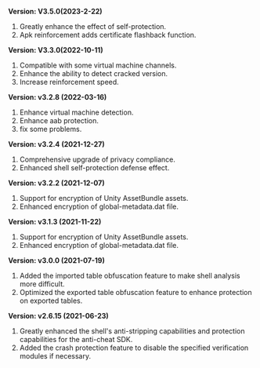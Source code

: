 **Version: V3.5.0(2023-2-22)**

1. Greatly enhance the effect of self-protection.
2. Apk reinforcement adds certificate flashback function.

**Version: V3.3.0(2022-10-11)**

1. Compatible with some virtual machine channels.
2. Enhance the ability to detect cracked version.
3. Increase reinforcement speed.

**Version: v3.2.8 (2022-03-16)**

1. Enhance virtual machine detection.
2. Enhance aab protection.
3. fix some problems.

**Version: v3.2.4 (2021-12-27)**

1. Comprehensive upgrade of privacy compliance.
2. Enhanced shell self-protection defense effect.

**Version: v3.2.2 (2021-12-07)**

1. Support for encryption of Unity AssetBundle assets.
2. Enhanced encryption of global-metadata.dat file.

**Version: v3.1.3 (2021-11-22)**

1. Support for encryption of Unity AssetBundle assets.
2. Enhanced encryption of global-metadata.dat file.

**Version: v3.0.0 (2021-07-19)**

1. Added the imported table obfuscation feature to make shell analysis more difficult.
2. Optimized the exported table obfuscation feature to enhance protection on exported tables.

**Version: v2.6.15 (2021-06-23)**

1. Greatly enhanced the shell's anti-stripping capabilities and protection capabilities for the anti-cheat SDK.
2. Added the crash protection feature to disable the specified verification modules if necessary.